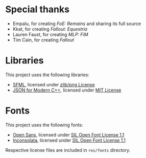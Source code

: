# Special thanks
* Empalu, for creating _FoE: Remains_ and sharing its full source
* Kkat, for creating _Fallout: Equestria_
* Lauren Faust, for creating _MLP: FiM_
* Tim Cain, for creating _Fallout_

# Libraries
This project uses the following libraries:
* [SFML](https://www.sfml-dev.org),
licensed under [zlib/png License](https://www.sfml-dev.org/license.php)
* [JSON for Modern C++](https://github.com/nlohmann/json),
licensed under [MIT License](https://github.com/nlohmann/json/blob/develop/LICENSE.MIT)

# Fonts
This project uses the following fonts:
* [Open Sans](https://github.com/googlefonts/opensans),
licensed under [SIL Open Font License 1.1](http://scripts.sil.org/OFL)
* [Inconsolata](https://github.com/googlefonts/Inconsolata),
licensed under [SIL Open Font License 1.1](http://scripts.sil.org/OFL)

Respective license files are included in `res/fonts` directory.
